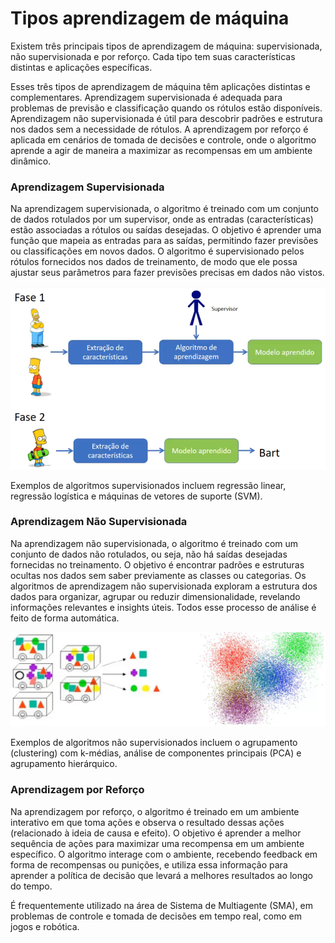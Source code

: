 # Tipos aprendizagem de máquina

Existem três principais tipos de aprendizagem de máquina: supervisionada, não supervisionada e por reforço. Cada tipo tem suas características distintas e aplicações específicas.

Esses três tipos de aprendizagem de máquina têm aplicações distintas e complementares. Aprendizagem supervisionada é adequada para problemas de previsão e classificação quando os rótulos estão disponíveis. Aprendizagem não supervisionada é útil para descobrir padrões e estrutura nos dados sem a necessidade de rótulos. A aprendizagem por reforço é aplicada em cenários de tomada de decisões e controle, onde o algoritmo aprende a agir de maneira a maximizar as recompensas em um ambiente dinâmico.

### **Aprendizagem Supervisionada**

Na aprendizagem supervisionada, o algoritmo é treinado com um conjunto de dados rotulados por um supervisor, onde as entradas (características) estão associadas a rótulos ou saídas desejadas. O objetivo é aprender uma função que mapeia as entradas para as saídas, permitindo fazer previsões ou classificações em novos dados. O algoritmo é supervisionado pelos rótulos fornecidos nos dados de treinamento, de modo que ele possa ajustar seus parâmetros para fazer previsões precisas em dados não vistos. 

![](./assets/representacao-aprendizagem-supervisionada.png)

Exemplos de algoritmos supervisionados incluem regressão linear, regressão logística e máquinas de vetores de suporte (SVM).

### **Aprendizagem Não Supervisionada**

Na aprendizagem não supervisionada, o algoritmo é treinado com um conjunto de dados não rotulados, ou seja, não há saídas desejadas fornecidas no treinamento. O objetivo é encontrar padrões e estruturas ocultas nos dados sem saber previamente as classes ou categorias. Os algoritmos de aprendizagem não supervisionada exploram a estrutura dos dados para organizar, agrupar ou reduzir dimensionalidade, revelando informações relevantes e insights úteis. Todos esse processo de análise é feito de forma automática. 

![](./assets/representacao-aprendizagem-nao-supervisionada.png)

Exemplos de algoritmos não supervisionados incluem o agrupamento (clustering) com k-médias, análise de componentes principais (PCA) e agrupamento hierárquico.

### **Aprendizagem por Reforço**

Na aprendizagem por reforço, o algoritmo é treinado em um ambiente interativo em que toma ações e observa o resultado dessas ações (relacionado à ideia de causa e efeito). O objetivo é aprender a melhor sequência de ações para maximizar uma recompensa em um ambiente específico. O algoritmo interage com o ambiente, recebendo feedback em forma de recompensas ou punições, e utiliza essa informação para aprender a política de decisão que levará a melhores resultados ao longo do tempo. 

É frequentemente utilizado na área de Sistema de Multiagente (SMA), em problemas de controle e tomada de decisões em tempo real, como em jogos e robótica.
